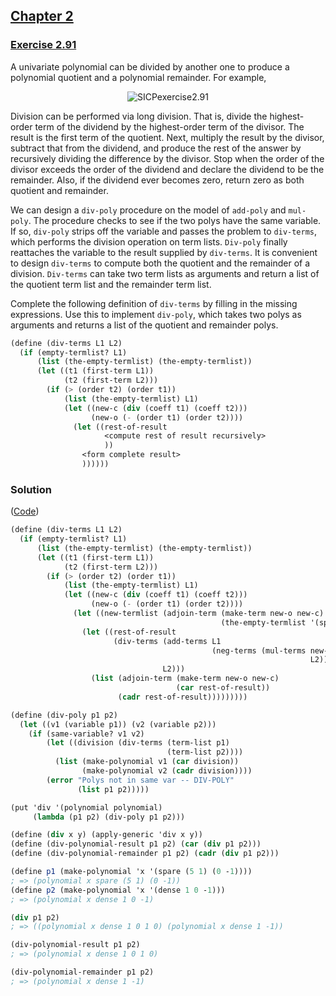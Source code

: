 ## [Chapter 2](../index.md#2-Building-Abstractions-with-Data)

### [Exercise 2.91](https://mitpress.mit.edu/sites/default/files/sicp/full-text/book/book-Z-H-18.html#%_thm_2.91)

A univariate polynomial can be divided by another one to produce a polynomial quotient and a polynomial remainder. For example,

<p align="center">
  <img src="https://i.ibb.co/0JFj3vt/SICPexercise2-91.jpg" alt="SICPexercise2.91" title="SICPexercise2.91">
</p>

Division can be performed via long division. That is, divide the highest-order term of the dividend by the highest-order term of the divisor. The result is the first term of the quotient. Next, multiply the result by the divisor, subtract that from the dividend, and produce the rest of the answer by recursively dividing the difference by the divisor. Stop when the order of the divisor exceeds the order of the dividend and declare the dividend to be the remainder. Also, if the dividend ever becomes zero, return zero as both quotient and remainder.

We can design a `div-poly` procedure on the model of `add-poly` and `mul-poly`. The procedure checks to see if the two polys have the same variable. If so, `div-poly` strips off the variable and passes the problem to `div-terms`, which performs the division operation on term lists. `Div-poly` finally reattaches the variable to the result supplied by `div-terms`. It is convenient to design `div-terms` to compute both the quotient and the remainder of a division. `Div-terms` can take two term lists as arguments and return a list of the quotient term list and the remainder term list.

Complete the following definition of `div-terms` by filling in the missing expressions. Use this to implement `div-poly`, which takes two polys as arguments and returns a list of the quotient and remainder polys.

```scheme
(define (div-terms L1 L2)
  (if (empty-termlist? L1)
      (list (the-empty-termlist) (the-empty-termlist))
      (let ((t1 (first-term L1))
            (t2 (first-term L2)))
        (if (> (order t2) (order t1))
            (list (the-empty-termlist) L1)
            (let ((new-c (div (coeff t1) (coeff t2)))
                  (new-o (- (order t1) (order t2))))
              (let ((rest-of-result
                     <compute rest of result recursively>
                     ))
                <form complete result>
                ))))))
```

### Solution

([Code](../../src/Chapter%202/Exercise%202.91.scm))

```scheme
(define (div-terms L1 L2)
  (if (empty-termlist? L1)
      (list (the-empty-termlist) (the-empty-termlist))
      (let ((t1 (first-term L1))
            (t2 (first-term L2)))
        (if (> (order t2) (order t1))
            (list (the-empty-termlist) L1)
            (let ((new-c (div (coeff t1) (coeff t2)))
                  (new-o (- (order t1) (order t2))))
              (let ((new-termlist (adjoin-term (make-term new-o new-c)
                                               (the-empty-termlist '(spare)))))
                (let ((rest-of-result
                       (div-terms (add-terms L1
                                             (neg-terms (mul-terms new-termlist
                                                                   L2)))
                                  L2)))
                  (list (adjoin-term (make-term new-o new-c)
                                     (car rest-of-result))
                        (cadr rest-of-result)))))))))

(define (div-poly p1 p2)
  (let ((v1 (variable p1)) (v2 (variable p2)))
    (if (same-variable? v1 v2)
        (let ((division (div-terms (term-list p1)
                                   (term-list p2))))
          (list (make-polynomial v1 (car division))
                (make-polynomial v2 (cadr division))))
        (error "Polys not in same var -- DIV-POLY"
               (list p1 p2)))))
```
```scheme
(put 'div '(polynomial polynomial)
     (lambda (p1 p2) (div-poly p1 p2)))
```
```scheme
(define (div x y) (apply-generic 'div x y))
(define (div-polynomial-result p1 p2) (car (div p1 p2)))
(define (div-polynomial-remainder p1 p2) (cadr (div p1 p2)))
```
```scheme
(define p1 (make-polynomial 'x '(spare (5 1) (0 -1))))
; => (polynomial x spare (5 1) (0 -1))
(define p2 (make-polynomial 'x '(dense 1 0 -1)))
; => (polynomial x dense 1 0 -1)

(div p1 p2)
; => ((polynomial x dense 1 0 1 0) (polynomial x dense 1 -1))

(div-polynomial-result p1 p2)
; => (polynomial x dense 1 0 1 0)

(div-polynomial-remainder p1 p2)
; => (polynomial x dense 1 -1)
```
